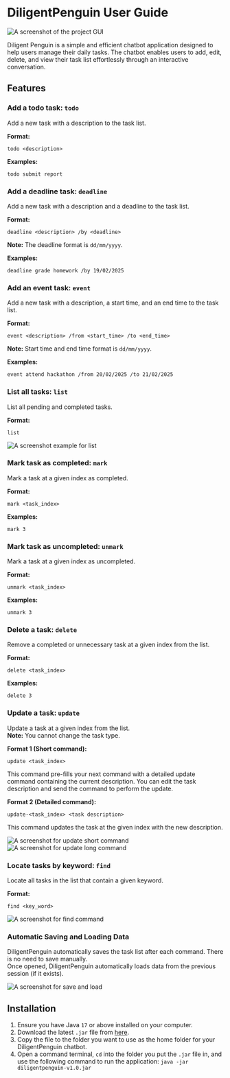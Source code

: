 # DiligentPenguin User Guide

![A screenshot of the project GUI](docs/Ui.png)

Diligent Penguin is a simple and efficient chatbot application designed to
help users manage their daily tasks.
The chatbot enables users to add, edit, delete, and view their task list effortlessly through an interactive conversation.

## Features
### Add a todo task: `todo`
Add a new task with a description to the task list.

**Format:**
```
todo <description>
```
**Examples:**
```
todo submit report
```

### Add a deadline task: `deadline`
Add a new task with a description and a deadline to the task list.

**Format:**
```
deadline <description> /by <deadline>
```
**Note:** The deadline format is `dd/mm/yyyy`.

**Examples:**
```
deadline grade homework /by 19/02/2025
```

### Add an event task: `event`
Add a new task with a description, a start time, and an end time to the task list.

**Format:**
```
event <description> /from <start_time> /to <end_time>
```
**Note:** Start time and end time format is `dd/mm/yyyy`.

**Examples:**
```
event attend hackathon /from 20/02/2025 /to 21/02/2025
```

### List all tasks: `list`
List all pending and completed tasks.

**Format:**
```
list
```

![A screenshot example for list](docs/listExample.png)

### Mark task as completed: `mark`
Mark a task at a given index as completed.

**Format:**
```
mark <task_index>
```
**Examples:**
```
mark 3
```

### Mark task as uncompleted: `unmark`
Mark a task at a given index as uncompleted.

**Format:**
```
unmark <task_index>
```
**Examples:**
```
unmark 3
```

### Delete a task: `delete`
Remove a completed or unnecessary task at a given index from the list.

**Format:**
```
delete <task_index>
```
**Examples:**
```
delete 3
```

### Update a task: `update`
Update a task at a given index from the list.  
**Note:** You cannot change the task type.

**Format 1 (Short command):**
```
update <task_index>
```
This command pre-fills your next command with a detailed update command containing the current description. You can edit the task description and send the command to perform the update.

**Format 2 (Detailed command):**
```
update-<task_index> <task description>
```
This command updates the task at the given index with the new description.

![A screenshot for update short command](docs/updateExample.png)  
![A screenshot for update long command](docs/updateExample2.png)

### Locate tasks by keyword: `find`
Locate all tasks in the list that contain a given keyword.

**Format:**
```
find <key_word>
```

![A screenshot for find command](docs/findExample.png)

### Automatic Saving and Loading Data
DiligentPenguin automatically saves the task list after each command. There is no need to save manually.  
Once opened, DiligentPenguin automatically loads data from the previous session (if it exists).

![A screenshot for save and load](docs/saveAndLoadExample.png)

## Installation
1. Ensure you have Java `17` or above installed on your computer.
2. Download the latest `.jar` file from [here](https://github.com/DiligentPenguinn/ip/releases/tag/A-Release).
3. Copy the file to the folder you want to use as the home folder for your DiligentPenguin chatbot.
4. Open a command terminal, `cd` into the folder you put the `.jar` file in, and use the following command to run the application:
   `java -jar diligentpenguin-v1.0.jar`